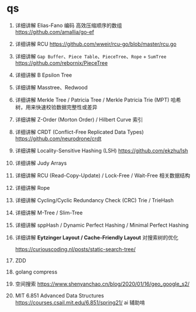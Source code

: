 # qs

1. 详细讲解 Elias-Fano 编码
   高效压缩顺序的数组
   https://github.com/amallia/go-ef
2. 详细讲解 RCU
   https://github.com/wweir/rcu-go/blob/master/rcu.go
3. 详细讲解 `Gap Buffer`、`Piece Table`、`PieceTree`、`Rope` + `SumTree`
   https://github.com/rebornix/PieceTree
4. 详细讲解 B Epsilon Tree
5. 详细讲解 Masstree、Redwood
6. 详细讲解 Merkle Tree / Patricia Tree / Merkle Patricia Trie (MPT)
   哈希树，用来快速校验数据完整性或差异
7. 详细讲解 Z-Order (Morton Order) / Hilbert Curve 索引
8. 详细讲解 CRDT (Conflict-Free Replicated Data Types)
   https://github.com/neurodrone/crdt
9. 详细讲解 Locality-Sensitive Hashing (LSH)
   https://github.com/ekzhu/lsh
10. 详细讲解 Judy Arrays
11. 详细讲解 RCU (Read-Copy-Update) / Lock-Free / Wait-Free 相关数据结构
12. 详细讲解 Rope
13. 详细讲解 Cycling/Cyclic Redundancy Check (CRC) Trie / TrieHash
14. 详细讲解 M-Tree / Slim-Tree
15. 详细讲解 sppHash / Dynamic Perfect Hashing / Minimal Perfect Hashing
16. 详细讲解 **Eytzinger Layout / Cache-Friendly Layout** 对搜索树的优化

    https://curiouscoding.nl/posts/static-search-tree/

17. ZDD
18. golang compress
19. 空间搜索
    https://www.shenyanchao.cn/blog/2020/01/16/geo_google_s2/
20. MIT 6.851 Advanced Data Structures
    https://courses.csail.mit.edu/6.851/spring21/
    ai 辅助啃
